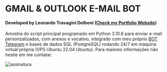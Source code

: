 # GMAIL & OUTLOOK E-MAIL BOT

#### Developed by Leonardo Travagini Delboni ([Check my Portfolio Website](https://www.leonardodelboni.com.br))

Amostra do script principal programado em Python 3.10.6 para enviar e-mail personzalizados, com anexos e vocativo, integrado com meu próprio [BOT Telegram](https://t.me/leonardo_delboni_bot) e bases de dados SQL (PostgreSQL) rodando 24/7 em máquina virtual própria (VPS Ubuntu 22.04 Ubuntu). Para maiores informações não hesite em me contatar.

![assinatura](https://github.com/leonardo-travagini-delboni/gmail_outlook_bot/assets/117366613/980e340d-c677-4406-bdce-087d1b9688c8)
